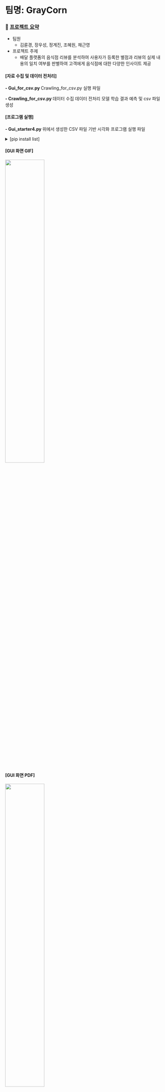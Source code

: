 # 팀명: GrayCorn
### 🔗 [프로젝트 요약](https://rollslois.notion.site/1ecf3ba1b3c844f1a04b31e8e57cacb7)
- 팀원
  - 김륜경, 장우성, 정계진, 조혜원, 채근영
- 프로젝트 주제
  - 배달 플랫폼의 음식점 리뷰를 분석하여 사용자가 등록한 별점과 리뷰의 실제 내용의 일치 여부를 판별하여 고객에게 음식점에 대한 다양한 인사이트 제공

#### [자료 수집 및 데이터 전처리] </br>
<b> - Gui_for_csv.py </b>
  Crawling_for_csv.py 실행 파일</br>
  
<b> - Crawling_for_csv.py </b>
  데이터 수집
  데이터 전처리
  모델 학습
  결과 예측 및 csv 파일 생성
  
#### [프로그램 실행]</br>
<b> - Gui_starter4.py </b>
  위에서 생성한 CSV 파일 기반 시각화 프로그램 실행 파일
  
  
<details>
<summary>[pip install list]</summary>
<div markdown="1">

pip install sentence_transformers==2.2.2</br>
pip install keras==2.10.0</br>
pip install tensorflow==2.10.0</br>
pip install regex==2022.3.15</br>
pip install selenium==3.14.1</br>
pip install bs4==0.0.1</br>
pip install konlpy==0.6.0</br>
pip install wordcloud==1.8.2.2</br>
pip install matplotlib==3.6.0</br>
pip install pyqt5-tools</br>
pip install JPype1==1.3.0</br>

</div>
</details>



#### [GUI 화면 GIF]</br>
<img width="50%" src="https://user-images.githubusercontent.com/95171615/193236626-4424f5e3-6bcb-44c2-a7f8-69ac2c7d6900.gif"/>

#### [GUI 화면 PDF]</br>
<img width="50%" src="https://user-images.githubusercontent.com/95171615/193223374-3f65efc1-a3cc-4684-b09b-0f6339528e45.PNG"/>
<img width="50%" src="https://user-images.githubusercontent.com/95171615/193223377-b332605f-3b00-4a80-b835-ff4c5c28f08b.PNG"/>
<img width="50%" src="https://user-images.githubusercontent.com/95171615/193223381-7b98ff73-3c10-41dd-bcfa-5f03d3fa5b05.PNG"/>
<img width="50%" src="https://user-images.githubusercontent.com/95171615/193223383-3de44913-008d-4fb8-8dc3-deb2691b3b12.PNG"/>
<img width="50%" src="https://user-images.githubusercontent.com/95171615/193223385-6ae11b53-be68-4e71-9b21-42768d886bcc.PNG"/>
